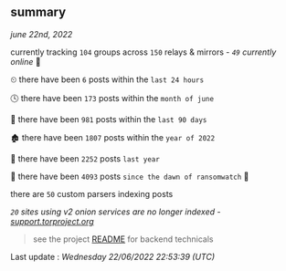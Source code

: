 
## summary
_june 22nd, 2022_

currently tracking `104` groups across `150` relays & mirrors - _`49` currently online_ 📡

⏲ there have been `6` posts within the `last 24 hours`

🕓 there have been `173` posts within the `month of june`

📅 there have been `981` posts within the `last 90 days`

🏚 there have been `1807` posts within the `year of 2022`

🚀 there have been `2252` posts `last year`

🦕 there have been `4093` posts `since the dawn of ransomwatch` 🐣

there are `50` custom parsers indexing posts

_`20` sites using v2 onion services are no longer indexed - [support.torproject.org](https://support.torproject.org/onionservices/v2-deprecation/)_

> see the project [README](https://github.com/jmousqueton/ransomwatch#readme) for backend technicals



Last update : _Wednesday 22/06/2022 22:53:39 (UTC)_

